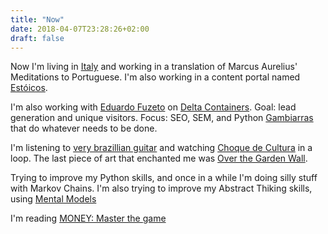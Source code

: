 ```yaml
---
title: "Now"
date: 2018-04-07T23:28:26+02:00
draft: false
---
```


Now I'm living in [Italy](https://en.wikipedia.org/wiki/Crespano_del_Grappa) and working in a translation of Marcus Aurelius' Meditations to Portuguese. I'm also working in a content portal named [Estóicos](www.estoicos.com.br).

I'm also working with [Eduardo Fuzeto](https://twitter.com/dufuzeto) on [Delta Containers](https://deltacontainers.com.br/). Goal: lead generation and unique visitors. Focus: SEO, SEM, and Python [Gambiarras](https://blogs.transparent.com/portuguese/i-bet-you-dont-know-what-a-gambiarra-is/) that do whatever needs to be done.

I'm listening to [very brazillian guitar](https://open.spotify.com/user/22juqw35jemx5ymfnpb63ekba/playlist/5tVGPqD0VArJl577af0bIY?si=mjGPefZiT7awUUym5ag7_A) and watching [Choque de Cultura](https://www.youtube.com/watch?v=4u1w1UnqI0Y&list=PL4_UyUPkbEyM52ONAIdYBGFlR4VxWn6nB) in a loop. The last piece of art that enchanted me was [Over the Garden Wall](https://www.imdb.com/title/tt3718778/).

Trying to improve my Python skills, and once in a while I'm doing silly stuff with Markov Chains. I'm also trying to improve my Abstract Thiking skills, using [Mental Models](https://www.fs.blog/mental-models/)

I'm reading [MONEY: Master the game](https://www.goodreads.com/book/show/23014006-money-master-the-game)